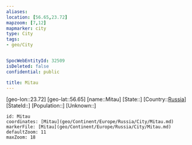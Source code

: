 ```yaml
---
aliases: 
location: [56.65,23.72]
mapzoom: [7,12] 
mapmarker: city 
type: City
tags:
- geo/City


SpocWebEntityId: 32509
isDeleted: false
confidential: public

title: Mitau
---
```

[geo-lon::23.72]
[geo-lat::56.65]
[name::Mitau]
[State::]
[Country::[Russia](geo/Continent/Europe/Russia.md)]
[StateId::]
[Population::]
[Unknown::]


```leaflet
id: Mitau
coordinates: [Mitau](geo/Continent/Europe/Russia/City/Mitau.md)
markerFile: [Mitau](geo/Continent/Europe/Russia/City/Mitau.md)
defaultZoom: 11 
maxZoom: 18
```


